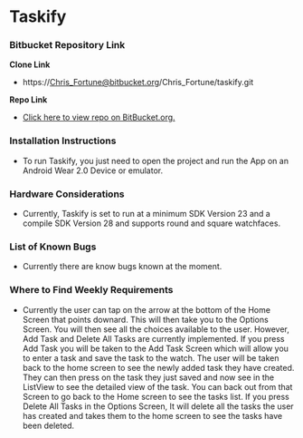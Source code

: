 # Taskify #

### Bitbucket Repository Link ###

**Clone Link**
- https://Chris_Fortune@bitbucket.org/Chris_Fortune/taskify.git

**Repo Link**
- [Click here to view repo on BitBucket.org.](https://bitbucket.org/Chris_Fortune/taskify/src/master/)

### Installation Instructions ###

* To run Taskify, you just need to open the project and run the App on an Android Wear 2.0 Device or emulator. 

### Hardware Considerations ###

* Currently, Taskify is set to run at a minimum SDK Version 23 and a compile SDK Version 28 and supports round and square watchfaces.

### List of Known Bugs ###

* Currently there are know bugs known at the moment.

### Where to Find Weekly Requirements ###

* Currently the user can tap on the arrow at the bottom of the Home Screen that points downard. This will then take you to the Options Screen. You will then see all the choices available to the user. However, Add Task and Delete All Tasks are currently implemented. If you press Add Task you will be taken to the Add Task Screen which will allow you to enter a task and save the task to the watch. The user will be taken back to the home screen to see the newly added task they have created. They can then press on the task they just saved and now see in the ListView to see the detailed view of the task. You can back out from that Screen to go back to the Home screen to see the tasks list. If you press Delete All Tasks in the Options Screen, It will delete all the tasks the user has created and takes them to the home screen to see the tasks have been deleted.
